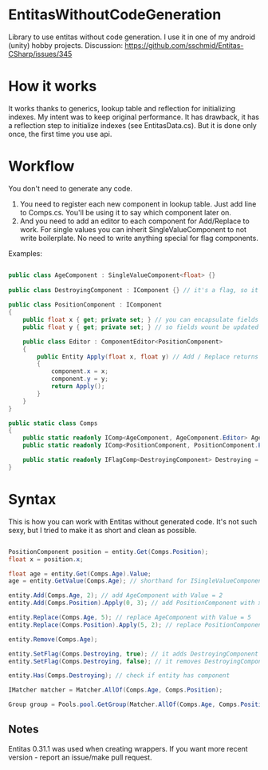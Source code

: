 # EntitasWithoutCodeGeneration
Library to use entitas without code generation. I use it in one of my android (unity) hobby projects. 
Discussion: https://github.com/sschmid/Entitas-CSharp/issues/345

# How it works
It works thanks to generics, lookup table and reflection for initializing indexes. My intent was to keep original performance. It has drawback, it has a reflection step to initialize indexes (see EntitasData.cs). But it is done only once, the first time you use api.

# Workflow

You don't need to generate any code. 
1. You need to register each new component in lookup table. Just add line to Comps.cs. You'll be using it to say which component later on.
2. And you need to add an editor to each component for Add/Replace to work. For single values you can inherit SingleValueComponent to not write boilerplate. No need to write anything special for flag components.

Examples:

```csharp

public class AgeComponent : SingleValueComponent<float> {}
  
public class DestroyingComponent : IComponent {} // it's a flag, so it is simple
  
public class PositionComponent : IComponent
{
    public float x { get; private set; } // you can encapsulate fields thanks to Editor by the way
    public float y { get; private set; } // so fields wount be updated without calling entity.Add() / Replace() and notifying listeners

    public class Editor : ComponentEditor<PositionComponent>
    {
        public Entity Apply(float x, float y) // Add / Replace returns Editor, so any method here will be visible to client code. Return Entity for chaining
        {
            component.x = x;
            component.y = y;
            return Apply();
        }
    }
}

public static class Comps
{
    public static readonly IComp<AgeComponent, AgeComponent.Editor> Age = new Comp<AgeComponent, AgeComponent.Editor>();
    public static readonly IComp<PositionComponent, PositionComponent.Editor> Position = new Comp<PositionComponent, PositionComponent.Editor>();

    public static readonly IFlagComp<DestroyingComponent> Destroying = new Comp<DestroyingComponent>(); // flag is registered as IFlagComp
}
```

# Syntax

This is how you can work with Entitas without generated code. It's not such sexy, but I tried to make it as short and clean as possible.

```csharp

PositionComponent position = entity.Get(Comps.Position);
float x = position.x;

float age = entity.Get(Comps.Age).Value;
age = entity.GetValue(Comps.Age); // shorthand for ISingleValueComponent

entity.Add(Comps.Age, 2); // add AgeComponent with Value = 2
entity.Add(Comps.Position).Apply(0, 3); // add PositionComponent with x = 0, y = 3. If you know how to make it look more sexy, please, make an issue/pr

entity.Replace(Comps.Age, 5); // replace AgeComponent with Value = 5
entity.Replace(Comps.Position).Apply(5, 2); // replace PositionComponent with values x = 5, y = 2

entity.Remove(Comps.Age);

entity.SetFlag(Comps.Destroying, true); // it adds DestroyingComponent internally if not added
entity.SetFlag(Comps.Destroying, false); // it removes DestroyingComponent internally if exist

entity.Has(Comps.Destroying); // check if entity has component

IMatcher matcher = Matcher.AllOf(Comps.Age, Comps.Position);

Group group = Pools.pool.GetGroup(Matcher.AllOf(Comps.Age, Comps.Position));

```

## Notes
Entitas 0.31.1 was used when creating wrappers. If you want more recent version - report an issue/make pull request.
